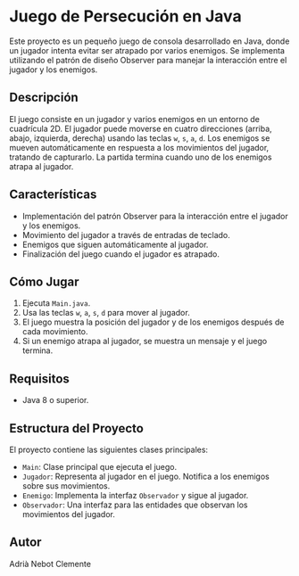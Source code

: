 # Juego de Persecución en Java

Este proyecto es un pequeño juego de consola desarrollado en Java, donde un jugador intenta evitar ser atrapado por varios enemigos. Se implementa utilizando el patrón de diseño Observer para manejar la interacción entre el jugador y los enemigos.

## Descripción

El juego consiste en un jugador y varios enemigos en un entorno de cuadrícula 2D. El jugador puede moverse en cuatro direcciones (arriba, abajo, izquierda, derecha) usando las teclas `w`, `s`, `a`, `d`. Los enemigos se mueven automáticamente en respuesta a los movimientos del jugador, tratando de capturarlo. La partida termina cuando uno de los enemigos atrapa al jugador.

## Características

- Implementación del patrón Observer para la interacción entre el jugador y los enemigos.
- Movimiento del jugador a través de entradas de teclado.
- Enemigos que siguen automáticamente al jugador.
- Finalización del juego cuando el jugador es atrapado.

## Cómo Jugar

1. Ejecuta `Main.java`.
2. Usa las teclas `w`, `a`, `s`, `d` para mover al jugador.
3. El juego muestra la posición del jugador y de los enemigos después de cada movimiento.
4. Si un enemigo atrapa al jugador, se muestra un mensaje y el juego termina.

## Requisitos

- Java 8 o superior.

## Estructura del Proyecto

El proyecto contiene las siguientes clases principales:

- `Main`: Clase principal que ejecuta el juego.
- `Jugador`: Representa al jugador en el juego. Notifica a los enemigos sobre sus movimientos.
- `Enemigo`: Implementa la interfaz `Observador` y sigue al jugador.
- `Observador`: Una interfaz para las entidades que observan los movimientos del jugador.

## Autor

Adrià Nebot Clemente


